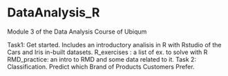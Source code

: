 # DataAnalysis_R
Module 3 of the Data Analysis Course of Ubiqum

Task1: Get started. Includes an introductory analisis in R with Rstudio of the Cars and Iris in-built datasets. 
R_exercises : a list of ex. to solve with R
RMD_practice: an intro to RMD and some data related to it.
Task 2: Classification. Predict which Brand of Products Customers Prefer. 

